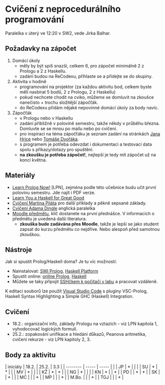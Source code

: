 # Cvičení z neprocedurálního programování

Paralelka v úterý ve 12:20 v SW2, vede Jirka Balhar.

## Požadavky na zápočet

1. Domácí úkoly
    - měly by být spíš snazší, celkem 6, pro zápočet minimálně 2 z Prologu a 2 z Haskellu.
    - zadání budou na ReCodexu, přihlaste se a přidejte se do skupiny.
2. Aktivita v hodině
    - programování na projektor (za každou aktivitu bod, celkem byste měli nasbírat 5 bodů, 2 z Prologu, 2 z Haskellu)
    - pokud nechcete chodit na cviko, můžeme se domluvit na zkoušce nanečisto + trochu složitější zápočťák.
    - do ReCodexu přidám nějaké nepovinné domácí úkoly za body navíc.
3. Zápočťák
    - v Prologu nebo v Haskellu
    - zadání přibližně v polovině semestru, takže někdy v průběhu března. Domluvte se se mnou po mailu nebo po cvičení.
    - pro inspiraci na téma zápočťáku je seznam zadání na stránkách [Jana Hrice](http://kti.mff.cuni.cz/~hric/vyuka/pl_prikl_win.pdf) nebo [Tomáše Dvořáka](https://ksvi.mff.cuni.cz/~dvorak/vyuka/14/NPRG005x01/programy.html).
    - s programem je potřeba odevzdat i dokumentaci a testovací data spolu s příkazy/dotazy pro spuštění.
    - **na zkoušku je potřeba zápočet!**, nejlepší je tedy mít zápočet už na konci května.

## Materiály

- [Learn Prolog Now!](http://www.learnprolognow.org/) [LPN], zejména podle této učebnice budu učit první polovinu semestru. Jde najít i PDF verze.
- [Learn You a Haskell for Great Good](http://learnyouahaskell.com/)
- [Cvičení Martina Piláta](https://martinpilat.com/cs/neproceduralni-programovani) pro další příklady a pěkně sepsané základy.
- [Cvičení Adama Dingle](https://ksvi.mff.cuni.cz/~dingle/2019-20/npp/npp.html) anglická paralelka
- [Moodle předmětu](https://dl1.cuni.cz/course/view.php?id=5223), klíč dostanete na první přednášce. V informacích o předmětu je uvedená další literatura.
    - **zkouška bude zadávána přes Moodle**, takže je lepší se jako student zapsat do kurzu předmětu co nejdříve. Nebo alespoň před samotnou zkouškou.
## Nástroje

Jak si spustit Prolog/Haskell doma? Je tu víc možností:

- Nainstalovat: [SWI Prolog](https://www.swi-prolog.org/), [Haskell Platform](https://www.haskell.org/platform/)
- Spustit online: [online Prolog](https://swish.swi-prolog.org/), [Haskell](https://repl.it/languages/haskell)
- Můžete se taky připojit [SSHčkem k počítači v labu](https://kam.mff.cuni.cz/~stinovlas/unix/navody/pripojeni-do-labu) a pracovat vzdáleně.

K editaci souborů lze použít [Visual Studio Code](https://code.visualstudio.com/) s pluginy VSC-Prolog, Haskell Syntax Highlighting a Simple GHC (Haskell) Integration.

## Cvičení

- 18.2.: organizační info, základy Prologu na vztazích - viz LPN kapitola 1, vyhodocovač logických formulí.
- 25.2.: zopakování unifikace a hledání důkazů, Peanova aritmetika, cvičení rekurze - viz LPN kapitoly 2, 3.

## Body za aktivitu

| iniciály | 18.2. | 25.2. | 3.3 |
| -------- | ----- | ----- |     |
| JP       | *     |       |     |
| SU       | *     | *     |     |
| MV       | *     |       |     |
| KŽ       | *     | *     |     |
| NG       | *     |       |     |
| KN       | *     |       | *   |
| PD       |       | *     | *   |
| SK       |       | *     |     |
| MC       |       |       | *   |
| MP       |       |       | *   |
| M.Bo.    |       |       | *   |
| TGJ      |       |       | *   |
